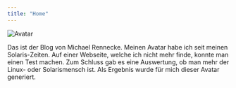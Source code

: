 ```yaml
---
title: "Home"
---
```


![Avatar](/img/solaris-vs-linux.jpg?style=center)

Das ist der Blog von Michael Rennecke. Meinen Avatar habe ich seit meinen Solaris-Zeiten. Auf einer
Webseite, welche ich nicht mehr finde, konnte man einen Test machen. Zum Schluss gab es eine Auswertung,
ob man mehr der Linux- oder Solarismensch ist. Als Ergebnis wurde für mich dieser Avatar generiert.
